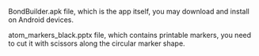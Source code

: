 BondBuilder.apk file, which is the app itself, you may download and install on Android devices.

atom_markers_black.pptx file, which contains printable markers, you need to cut it with scissors along the circular marker shape. 
